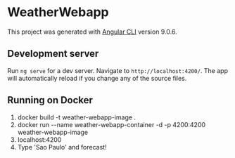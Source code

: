 # WeatherWebapp

This project was generated with [Angular CLI](https://github.com/angular/angular-cli) version 9.0.6.

## Development server

Run `ng serve` for a dev server. Navigate to `http://localhost:4200/`. The app will automatically reload if you change any of the source files.

## Running on Docker

1. docker build -t weather-webapp-image .
2. docker run --name weather-webapp-container -d -p 4200:4200 weather-webapp-image
3. localhost:4200
4. Type 'Sao Paulo' and forecast!